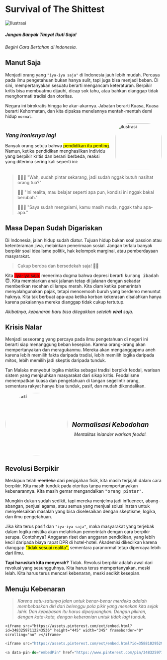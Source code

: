 # <span class="title">Survival of The Shittest</span>

<div class="responsive-flex">
  <img src="/img/sst.png" alt="Ilustrasi">
  <div>
    <h5>Jangan Banyak Tanya! Ikuti Saja!</h5>
    <em>Begini Cara Bertahan di Indonesia.</em>
  </div>
</div>

## Manut Saja

Menjadi orang yang ``"iya-iya saja"`` di Indonesia jauh lebih mudah. Percaya pada ilmu pengetahuan bukan hanya sulit, tapi juga bisa menjadi beban. Di sini, mempertanyakan sesuatu berarti mengancam keteraturan. Berpikir kritis bisa membuatmu dijauhi, dicap sok tahu, atau bahkan dianggap tidak menghormati tradisi dan otoritas.

Negara ini birokratis hingga ke akar-akarnya. Jabatan berarti Kuasa, Kuasa berarti Kehormatan, dan kita dipaksa menelannya mentah-mentah demi hidup `normal`.

<!-- <img src="/img/sst.jpg" alt="Ilustrasi" style="width: 200px; height: auto; border-radius: 30px;"> -->

<div style="display: flex; align-items: center; gap: 15px; flex-direction: row-reverse;">
  <img src="/img/sst.jpg" alt="Ilustrasi" style="width: 150px; height: auto; border-radius: 30%;">
  <div style="text-align: left;">
    <h6 style="font-size: 1.25em; font-weight: bold; margin-bottom: 10px;">Yang ironisnya lagi</h6>
    <p style="font-size: 1em;">Banyak orang setuju bahwa <mark>pendidikan itu penting</mark>. Namun, ketika pendidikan menghasilkan individu yang berpikir kritis dan berani berbeda, reaksi yang diterima sering kali seperti ini:</p>
  </div>
</div>

> 🙎🏻‍♀️ "Wah, sudah pintar sekarang, jadi sudah nggak butuh nasihat orang tua?"
>
> 🤷🏻 "Ini realita, mau belajar seperti apa pun, kondisi ini nggak bakal berubah."
>
> 🙅🏻‍♂️ "Saya sudah mengalami, kamu masih muda, nggak tahu apa-apa."

## Masa Depan Sudah Digariskan

Di Indonesia, jalan hidup sudah diatur. Tujuan hidup bukan soal passion atau ketenteraman jiwa, melainkan penerimaan sosial. Jangan terlalu banyak berpikir soal idealisme politik, hak kelompok marginal, atau pemberdayaan masyarakat.
> Cukup berdoa dan bersedekah saja! 🧘🏻

Kita <span style="background-color: red; padding: 0 4px;">iya-iya saja</span> menerima dogma bahwa depresi berarti <kbd>kurang ibadah</kbd> 😇. Kita membiarkan anak jalanan tetap di jalanan dengan sekadar memberikan recehan di lampu merah. Kita diam ketika pemerintah menyalahgunakan pajak, tetapi mencemooh buruh yang berdemo menuntut haknya. Kita tak berbuat apa-apa ketika korban kekerasan disalahkan hanya karena pakaiannya mereka dianggap tidak cukup tertutup.

<span class="subtitle"> _Akibatnya, kebenaran baru bisa ditegakkan setelah ***viral*** saja._ </span>

## Krisis Nalar

Menjadi seseorang yang percaya pada ilmu pengetahuan di negeri ini berarti siap menanggung beban kesepian. Karena orang-orang akan mempertanyakan dan meragukanmu. Mereka akan menganggapmu aneh karena lebih memilih fakta daripada tradisi, lebih memilih logika daripada mitos, lebih memilih jadi skeptis daripada tunduk.

Tan Malaka menyebut logika mistika sebagai tradisi berpikir feodal, warisan sistem yang menjauhkan masyarakat dari sikap kritis. Feodalisme menempatkan kuasa dan pengetahuan di tangan segelintir orang, sementara rakyat hanya bisa tunduk, pasif, dan mudah dikendalikan.

<div style="display: flex; align-items: center; gap: 15px; flex-direction: row;">
  <img src="/img/sst.png" alt="Ilustrasi" style="width: 200px; height: auto; border-radius: 50%;">
  <div style="text-align: center;">
    <h5 style="font-size: 1.5em; font-weight: bold; margin-bottom: 10px;">Normalisasi Kebodohan</h5>
    <em style="font-size: 1em;">Mentalitas inlander warisan feodal.</em>
  </div>
</div>

## Revolusi Berpikir

Meskipun telah ~~merdeka~~ dari penjajahan fisik, kita masih terjajah dalam cara berpikir. Kita masih tunduk pada otoritas tanpa mempertanyakan kebenarannya. Kita masih gemar mengandalkan <kbd>"orang pintar"</kbd>.

Mungkin dukun sudah sedikit, tapi mereka menjelma jadi influencer, abang-abangan, penjual agama, atau semua yang menjual solusi instan untuk menyelesaikan masalah yang bisa diselesaikan dengan skeptisme, logika, dan ilmu pengetahuan.

Jika kita terus pasif dan ``"iya-iya saja"``, maka masyarakat yang terjebak dalam logika mistika akan melahirkan pemerintah dengan cara berpikir serupa. Contohnya? Anggaran riset dan anggaran pendidikan, yang lebih kecil daripada biaya rapat DPR di hotel-hotel. Akademisi dikecilkan karena dianggap <mark>"tidak sesuai realita",</mark> sementara paranormal tetap dipercaya lebih dari ilmu.

**Tapi haruskah kita menyerah?** Tidak. Revolusi berpikir adalah awal dari revolusi yang sesungguhnya. Kita harus terus mempertanyakan, meski lelah. Kita harus terus mencari kebenaran, meski sedikit kesepian.

## Menuju Kebenaran

>*Karena satu-satunya jalan untuk benar-benar merdeka adalah membebaskan diri dari belenggu pola pikir yang menekan kita sejak lahir. Dan kebebasan itu harus diperjuangkan. Dengan pikiran, dengan kata-kata, dengan keberanian untuk tidak lagi tunduk.*
>
```vue
<iframe src="https://assets.pinterest.com/ext/embed.html?id=34832597112243536" height="445" width="345" frameborder="0" scrolling="no" ></iframe>
```

```js 
<iframe src="https://assets.pinterest.com/ext/embed.html?id=358810295291571971" height="445" width="345" frameborder="0" scrolling="no" ></iframe>
```

```js
<a data-pin-do="embedPin" href="https://www.pinterest.com/pin/34832597112243536/"></a> <script async defer src="//assets.pinterest.com/js/pinit.js"></script>
```
